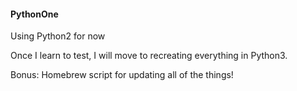 #### PythonOne

Using Python2 for now

Once I learn to test, I will move to recreating everything in Python3.

Bonus: Homebrew script for updating all of the things!
